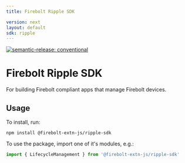 ```yaml
---
title: Firebolt Ripple SDK

version: next
layout: default
sdk: ripple
---
```


[![semantic-release: conventional](https://img.shields.io/badge/semantic--release-conventional-e10079?logo=semantic-release)](https://github.com/semantic-release/semantic-release)

# Firebolt Ripple SDK
For building Firebolt compliant apps that manage Firebolt devices.

## Usage
To install, run:

```
npm install @firebolt-extn-js/ripple-sdk
```

To use the package, import one of it's modules, e.g.:

```js
import { LifecycleManagement } from '@firebolt-extn-js/ripple-sdk'
```

<!-- ## Contributing
The Firebolt SDKs are built using the Firebolt OpenRPC toolset:

See [Firebolt OpenRPC](https://www.github.com/rdkcentral/firebolt-openrpc/), for more info.  -->
